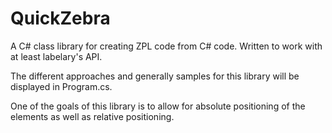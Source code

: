 # QuickZebra

A C# class library for creating ZPL code from C# code. Written to work with at least labelary's API.

The different approaches and generally samples for this library will be displayed in Program.cs.

One of the goals of this library is to allow for absolute positioning of the elements as well as relative positioning.
